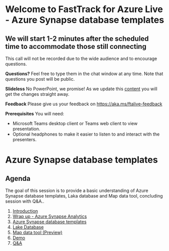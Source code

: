 # Welcome to FastTrack for Azure Live - Azure Synapse database templates 
## We will start 1-2 minutes after the scheduled time to accommodate those still connecting

This call will not be recorded due to the wide audience and to encourage questions.

**Questions?** Feel free to type them in the chat window at any time. Note that questions you post will be public.

**Slideless** No PowerPoint, we promise! As we update this [content](https://github.com/Azure/FTALive-Sessions/tree/main/content/data/database-templates) you will get the changes straight away.

**Feedback** Please give us your feedback on https://aka.ms/ftalive-feedback

**Prerequisites**
You will need:
* Microsoft Teams desktop client or Teams web client to view presentation.
* Optional headphones to make it easier to listen to and interact with the presenters.

# Azure Synapse database templates
## Agenda
The goal of this session is to provide a basic understanding of Azure Synapse database templates, Laka database and Map data tool, concluding session with Q&A..

1. [Introduction](./introduction.md)
1. [Wrap up - Azure Synapse Analytics](./azuresynapse.md)
1. [Azure Synapse database templates](./databasetemplates.md)
1. [Lake Database](./lakedatabase.md)
1. [Map data tool (Preview)](./mapdata.md)
1. [Demo](./demo.md)
1. [Q&A](./QnA.md)
